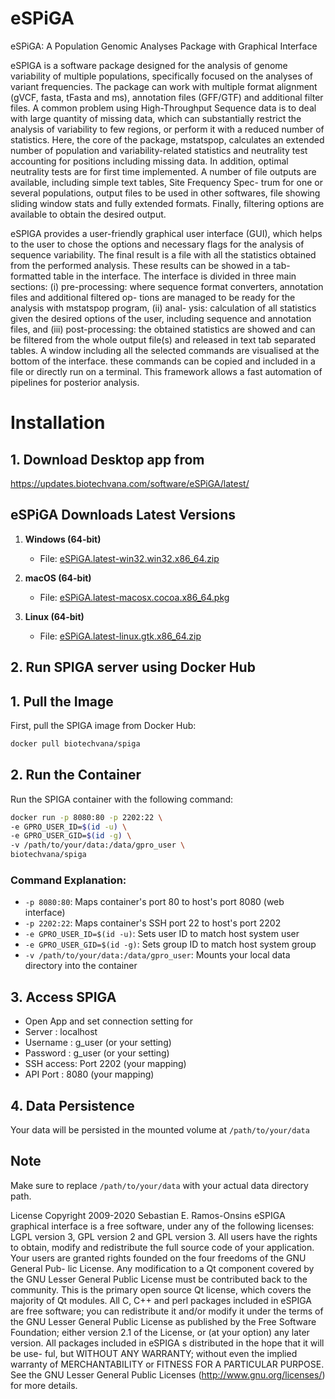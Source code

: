 # eSPiGA
eSPiGA: A Population Genomic Analyses Package with Graphical Interface 

eSPIGA is a software package designed for the analysis of genome variability of multiple populations, specifically focused on the analyses of variant frequencies. The package can work with multiple format alignment (gVCF, fasta, tFasta and ms), annotation files (GFF/GTF) and additional filter files. A common problem using High-Throughput Sequence data is to deal with large quantity of missing data, which can substantially restrict the analysis of variability to few regions, or perform it with a reduced number of statistics. Here, the core of the package, mstatspop, calculates an extended number of population and variability-related statistics and neutrality test accounting for positions including missing data. In addition, optimal neutrality tests are for first time implemented. A number of file outputs are available, including simple text tables, Site Frequency Spec- trum for one or several populations, output files to be used in other softwares, file showing sliding window stats and fully extended formats. Finally, filtering options are available to obtain the desired output.

eSPIGA provides a user-friendly graphical user interface (GUI), which helps to the user to chose the options and necessary flags for the analysis of sequence variability. The final result is a file with all the statistics obtained from the performed analysis. These results can be showed in a tab-formatted table in the interface. The interface is divided in three main sections: (i) pre-processing: where sequence format converters, annotation files and additional filtered op- tions are managed to be ready for the analysis with mstatspop program, (ii) anal- ysis: calculation of all statistics given the desired options of the user, including sequence and annotation files, and (iii) post-processing: the obtained statistics are showed and can be filtered from the whole output file(s) and released in text tab separated tables. A window including all the selected commands are visualised at the bottom of the interface. these commands can be copied and included in a file or directly run on a terminal. This framework allows a fast automation of pipelines for posterior analysis.




# Installation 
## 1. Download Desktop app from 
https://updates.biotechvana.com/software/eSPiGA/latest/

## eSPiGA Downloads Latest Versions
1. **Windows (64-bit)**
   - File: [eSPiGA.latest-win32.win32.x86_64.zip](https://updates.biotechvana.com/software/eSPiGA/latest/eSPiGA.latest-win32.win32.x86_64.zip)

2. **macOS (64-bit)**
   - File: [eSPiGA.latest-macosx.cocoa.x86_64.pkg](https://updates.biotechvana.com/software/eSPiGA/latest/eSPiGA.latest-macosx.cocoa.x86_64.pkg)

3. **Linux (64-bit)**
   - File: [eSPiGA.latest-linux.gtk.x86_64.zip](https://updates.biotechvana.com/software/eSPiGA/latest/eSPiGA.latest-linux.gtk.x86_64.zip)

## 2.  Run SPIGA server using Docker Hub

## 1. Pull the Image
First, pull the SPIGA image from Docker Hub:
```bash
docker pull biotechvana/spiga
```

## 2. Run the Container
Run the SPIGA container with the following command:

```bash
docker run -p 8080:80 -p 2202:22 \
-e GPRO_USER_ID=$(id -u) \
-e GPRO_USER_GID=$(id -g) \
-v /path/to/your/data:/data/gpro_user \
biotechvana/spiga
```

### Command Explanation:
- `-p 8080:80`: Maps container's port 80 to host's port 8080 (web interface)
- `-p 2202:22`: Maps container's SSH port 22 to host's port 2202
- `-e GPRO_USER_ID=$(id -u)`: Sets user ID to match host system user
- `-e GPRO_USER_GID=$(id -g)`: Sets group ID to match host system group
- `-v /path/to/your/data:/data/gpro_user`: Mounts your local data directory into the container

## 3. Access SPIGA
- Open App and set connection setting for 
- Server : localhost
- Username : g_user (or your setting)
- Password : g_user (or your setting)
- SSH access: Port 2202 (your mapping)
- API Port : 8080 (your mapping)

## 4. Data Persistence
Your data will be persisted in the mounted volume at `/path/to/your/data`

## Note
Make sure to replace `/path/to/your/data` with your actual data directory path.



License
Copyright 2009-2020 Sebastian E. Ramos-Onsins
eSPIGA graphical interface is a free software, under any of the following licenses: LGPL version 3, GPL version 2 and GPL version 3. All users have the rights to obtain, modify and redistribute the full source code of your application. Your users are granted rights founded on the four freedoms of the GNU General Pub- lic License. Any modification to a Qt component covered by the GNU Lesser General Public License must be contributed back to the community. This is the primary open source Qt license, which covers the majority of Qt modules.
All C, C++ and perl packages included in eSPIGA are free software; you can redistribute it and/or modify it under the terms of the GNU Lesser General Public License as published by the Free Software Foundation; either version 2.1 of the License, or (at your option) any later version.
All packages included in eSPIGA s distributed in the hope that it will be use- ful, but WITHOUT ANY WARRANTY; without even the implied warranty of MERCHANTABILITY or FITNESS FOR A PARTICULAR PURPOSE. See the GNU Lesser General Public Licenses (http://www.gnu.org/licenses/) for more details.




